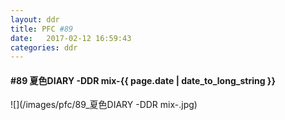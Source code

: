 ```yaml
---
layout: ddr
title: PFC #89
date:   2017-02-12 16:59:43
categories: ddr
---
```

#### **#89** 夏色DIARY -DDR mix-<span class="pull-right">{{ page.date | date_to_long_string }}</span>
![](/images/pfc/89_夏色DIARY -DDR mix-.jpg)
